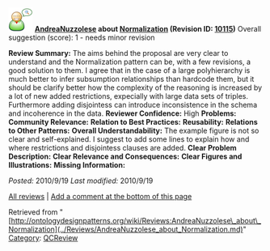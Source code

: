 [![](../images/thumb/2/29/Reviewer.png/48px-Reviewer.png)](../Image/Reviewer.png.md "Reviewer.png")
__[AndreaNuzzolese](../User/AndreaNuzzolese.md "User:AndreaNuzzolese") about [Normalization](../Submissions/Normalization.md "Submissions:Normalization") (Revision ID: [10115](../Submissions/Normalization@oldid=10115.md "http://ontologydesignpatterns.org/wiki/Submissions:Normalization?oldid=10115"))__
Overall suggestion (score): 1 - needs minor revision




 __Review Summary:__ The aims behind the proposal are very clear to understand and the Normalization pattern can be, with a few revisions, a good solution to them. I agree that in the case of a large polyhierarchy is much better to infer subsumption relationships than hardcode them, but it should be clarify better how the complexity of the reasoning is increased by a lot of new added restrictions, expecially with large data sets of triples. Furthermore adding disjointess can introduce inconsistence in the schema and incoherence in the data.
__Reviewer Confidence:__ High
__Problems:__ 
__Community Relevance:__ 
__Relation to Best Practices:__ 
__Reusability:__ 
__Relations to Other Patterns:__ 
__Overall Understandability:__ The example figure is not so clear and self-explained. I suggest to add some lines to explain how and where restrictions and disjointess clauses are added.
__Clear Problem Description:__ 
__Clear Relevance and Consequences:__ 
__Clear Figures and Illustrations:__ 
__Missing Information:__ 

_Posted:_ 2010/9/19 _Last modified:_ 2010/9/19



[All reviews](../Reviews/Main.md "Reviews:Main") | [Add a comment at the bottom of this page](index.php@title=Odp%253AAdd_comment&target=../Reviews/AndreaNuzzolese_about_Normalization.md#New_comment "http://ontologydesignpatterns.org/wiki/index.php?title=Odp:Add_comment&target=Reviews:AndreaNuzzolese_about_Normalization#New_comment")


Retrieved from "[http://ontologydesignpatterns.org/wiki/Reviews:AndreaNuzzolese\_about\_Normalization](../Reviews/AndreaNuzzolese_about_Normalization.md)"
 [Category](http://ontologydesignpatterns.org/wiki/Special:Categories "Special:Categories"): [QCReview](../Category/QCReview.md "Category:QCReview")
